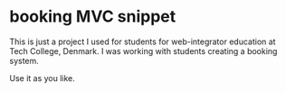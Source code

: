 # booking MVC snippet
This is just a project I used for students for web-integrator education at Tech College, Denmark. I was working with students creating a booking system.

Use it as you like.

